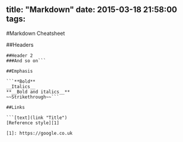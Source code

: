 title: "Markdown"
date: 2015-03-18 21:58:00
tags:
---


#Markdown Cheatsheet

##Headers

```#Header 1
##Header 2
###And so on```

##Emphasis

```**Bold**
__Italics__
**__Bold and italics__**
~~Strikethrough~~```

##Links

```[text](link "Title")
[Reference style][1]

[1]: https://google.co.uk
```


